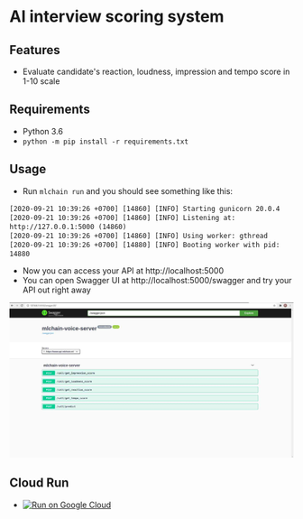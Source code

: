 # AI interview scoring system

## Features
- Evaluate candidate's reaction, loudness, impression and tempo score in 1-10 scale

## Requirements
- Python 3.6
- `python -m pip install -r requirements.txt`

## Usage
- Run `mlchain run` and you should see something like this:
```console
[2020-09-21 10:39:26 +0700] [14860] [INFO] Starting gunicorn 20.0.4
[2020-09-21 10:39:26 +0700] [14860] [INFO] Listening at: http://127.0.0.1:5000 (14860)
[2020-09-21 10:39:26 +0700] [14860] [INFO] Using worker: gthread
[2020-09-21 10:39:26 +0700] [14880] [INFO] Booting worker with pid: 14880
```
- Now you can access your API at http://localhost:5000
- You can open Swagger UI at http://localhost:5000/swagger and try your API out right away

![swagger](docs/swagger.jpg)

## Cloud Run
- [![Run on Google Cloud](https://storage.googleapis.com/cloudrun/button.svg)](https://console.cloud.google.com/cloudshell/editor?shellonly=true&cloudshell_image=gcr.io/cloudrun/button&cloudshell_git_repo=https://github.com/dd-dos/voice_gcp_deploy.git)


